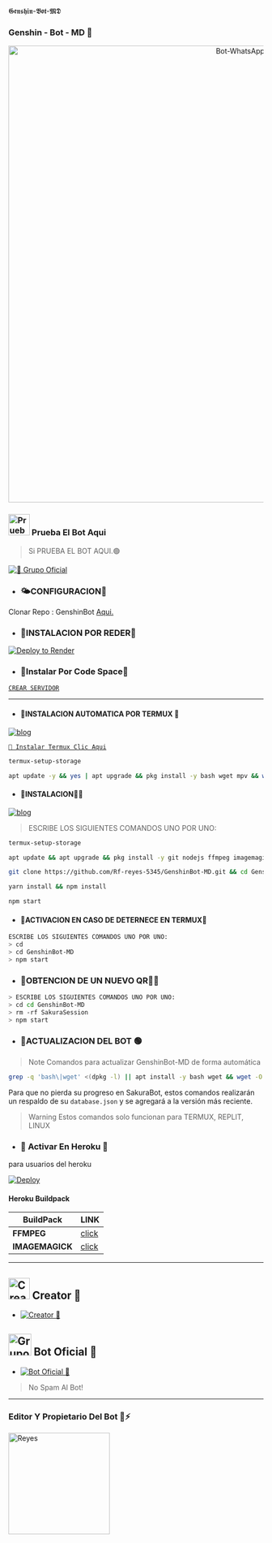 𝕲𝖊𝖓𝖘𝖍𝖎𝖓-𝕭𝖔𝖙-𝕸𝕯 

###  Genshin - Bot - MD 🌸
<p align="center">
<img src="https://i.postimg.cc/zv729qy4/Whats-App-Image-2024-04-13-at-06-51-33.jpg" alt="Bot-WhatsApp" width="900"/>
</p>

### <img src="https://i.pinimg.com/originals/19/80/6e/19806e91932e6054965fc83b85241270.gif" alt="Prueba El Bot Aqui" width="42" height="42"> Prueba El Bot Aqui

> Si PRUEBA EL BOT AQUI.🟢

<a href="https://chat.whatsapp.com/HLzGa59AvZXBKd5INhzb6v"><img alt="📍 Grupo Oficial" src="https://img.shields.io/badge/Grupo-Oficial-25D366?style=for-the-badge&logo=whatsapp&logoColor=white"/></a>


- ### 🌤CONFIGURACION🧩
 Clonar Repo : GenshinBot [Aqui.](https://github.com/Rf-reyes-5345/GenshinBot-MD.git)

   
  
- ### 🧸INSTALACION POR REDER🧩

[![Deploy to Render](https://render.com/images/deploy-to-render-button.svg)](https://dashboard.render.com/blueprint/new?repo=https%3A%2F%2Fgithub.com%2diegojadibot%2FSakuraBotLite-MD) 

- ### 📍Instalar Por Code Space🧸

[`CREAR SERVIDOR`](https://github.com/codespaces/new?skip_quickstart=true&machine=basicLinux32gb&repo=738341999&ref=main&geo=UsEast)
***

- #### 📍INSTALACION AUTOMATICA POR TERMUX 🧸

[![blog](https://img.shields.io/badge/Instalacion-Automatica-FF0000?style=for-the-badge&logo=youtube&logoColor=white)
](https://youtu.be/X-wQbVhLb8w?si=UdP9uM5SPFRY75nU)

[`🧩 Instalar Termux Clic Aqui`](https://www.mediafire.com/file/3hsvi3xkpq3a64o/termux_118.apk/file)
 
```bash
termux-setup-storage
```

```bash
apt update -y && yes | apt upgrade && pkg install -y bash wget mpv && wget -O - https://github.com/Rf-reyes-5345/GenshinBot-MD.git-MD/master/sakura.sh | bash
```

- #### 📍INSTALACION👨‍💻

[![blog](https://img.shields.io/badge/Instalacion-Manual-FF0000?style=for-the-badge&logo=youtube&logoColor=white)
](https://youtu.be/9-v4XwMTJYE?si=STdO2GwZR1GAmXfA)

> ESCRIBE LOS SIGUIENTES COMANDOS UNO POR UNO:

```bash
termux-setup-storage
```
```bash
apt update && apt upgrade && pkg install -y git nodejs ffmpeg imagemagick yarn
```
```bash
git clone https://github.com/Rf-reyes-5345/GenshinBot-MD.git && cd GenshinBot-MD
```
```bash
yarn install && npm install
```
```bash
npm start
```

- #### 📍ACTIVACION EN CASO DE DETERNECE EN TERMUX🧸
```bash
ESCRIBE LOS SIGUIENTES COMANDOS UNO POR UNO:
> cd 
> cd GenshinBot-MD
> npm start
```

- ### 📍OBTENCION DE UN NUEVO QR👨‍💻 
```bash
> ESCRIBE LOS SIGUIENTES COMANDOS UNO POR UNO:
> cd cd GenshinBot-MD
> rm -rf SakuraSession
> npm start
```
- ### 📍ACTUALIZACION DEL BOT 🟢
> Note Comandos para actualizar GenshinBot-MD de forma automática
```bash
grep -q 'bash\|wget' <(dpkg -l) || apt install -y bash wget && wget -O - https://raw.githubusercontent.com/Jhonatancondori/GenshinBot-MD/master/update.sh | bash
```
Para que no pierda su progreso en SakuraBot, estos comandos realizarán un respaldo de su `database.json` y se agregará a la versión más reciente.

> Warning Estos comandos solo funcionan para TERMUX, REPLIT, LINUX

- ### 📍 Activar En Heroku 🚀
para usuarios del heroku

[![Deploy](https://www.herokucdn.com/deploy/button.svg)](https://heroku.com/deploy?template=https://github.com/Rf-reyes-5345/GenshinBot-MD)

#### Heroku Buildpack
| BuildPack | LINK |
|--------|--------|
| **FFMPEG** |[click](https://github.com/Rf-reyes-5345/GenshinBot-MD.git) |
| **IMAGEMAGICK** | [click](https://github.com/DuckyTeam/heroku-buildpack-imagemagick) |

***


## <img src="https://i.pinimg.com/originals/19/80/6e/19806e91932e6054965fc83b85241270.gif" alt="Creator 🧸" width="42" height="42"> Creator 🧸

* <a href="https://wa.me/59175409126"><img alt="Creator 🧸" src="https://img.shields.io/badge/Reyes - Creator🧸-25D366?style=for-the-badge&logo=whatsapp&logoColor=white"/></a>


## <img src="https://static.wikia.nocookie.net/nyancat/images/d/d3/Nyan-cat.gif/revision/latest/scale-to-width-down/400?cb=20131231222500&path-prefix=es" alt="Grupo" width="45" height="43"> Bot Oficial 📍

* <a href="https://wa.me/59175409126?text=!menu"><img alt="Bot Oficial 📍" src="https://img.shields.io/badge/Bot - Oficial📍-25D366?style=for-the-badge&logo=whatsapp&logoColor=white"/></a>

> No Spam Al Bot!
---------

### Editor Y Propietario Del Bot 🌹⚡️
<a
href="https://github.com/Rf-reyes-5345"><img src="https://github.com/Rf-reyes-5345.png" width="200" height="200" alt="Reyes"/></a>


